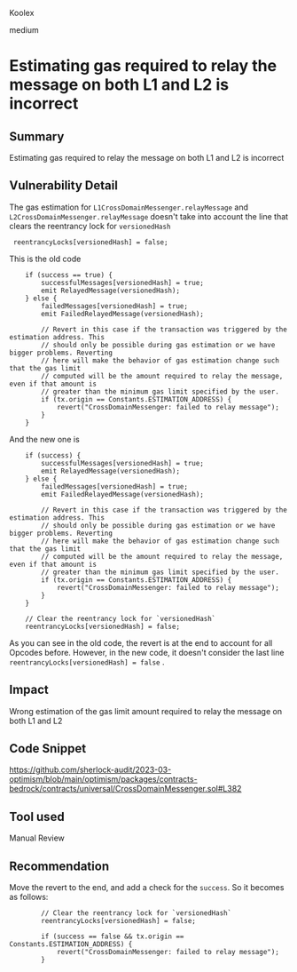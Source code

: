 Koolex

medium

# Estimating gas required to relay the message on both L1 and L2 is incorrect

## Summary
Estimating gas required to relay the message on both L1 and L2 is incorrect


## Vulnerability Detail
The gas estimation for `L1CrossDomainMessenger.relayMessage` and `L2CrossDomainMessenger.relayMessage` doesn't take into account the line that clears the reentrancy lock for `versionedHash`
```solidity
 reentrancyLocks[versionedHash] = false;
```

This is the old code
```solidity
	if (success == true) {
		successfulMessages[versionedHash] = true;
		emit RelayedMessage(versionedHash);
	} else {
		failedMessages[versionedHash] = true;
		emit FailedRelayedMessage(versionedHash);

		// Revert in this case if the transaction was triggered by the estimation address. This
		// should only be possible during gas estimation or we have bigger problems. Reverting
		// here will make the behavior of gas estimation change such that the gas limit
		// computed will be the amount required to relay the message, even if that amount is
		// greater than the minimum gas limit specified by the user.
		if (tx.origin == Constants.ESTIMATION_ADDRESS) {
			revert("CrossDomainMessenger: failed to relay message");
		}
	}
```

And the new one is
```solidity
	if (success) {
		successfulMessages[versionedHash] = true;
		emit RelayedMessage(versionedHash);
	} else {
		failedMessages[versionedHash] = true;
		emit FailedRelayedMessage(versionedHash);

		// Revert in this case if the transaction was triggered by the estimation address. This
		// should only be possible during gas estimation or we have bigger problems. Reverting
		// here will make the behavior of gas estimation change such that the gas limit
		// computed will be the amount required to relay the message, even if that amount is
		// greater than the minimum gas limit specified by the user.
		if (tx.origin == Constants.ESTIMATION_ADDRESS) {
			revert("CrossDomainMessenger: failed to relay message");
		}
	}

	// Clear the reentrancy lock for `versionedHash`
	reentrancyLocks[versionedHash] = false;
```


As you can see in the old code, the revert is at the end to account for all Opcodes before. However, in the new code, it doesn't consider the last line `reentrancyLocks[versionedHash] = false` .

## Impact
Wrong estimation of the gas limit amount required to relay the message on both L1 and L2

## Code Snippet

https://github.com/sherlock-audit/2023-03-optimism/blob/main/optimism/packages/contracts-bedrock/contracts/universal/CrossDomainMessenger.sol#L382


## Tool used

Manual Review

## Recommendation

 
Move the revert to the end, and add a check for the `success`. So it becomes as follows:

```solidity
		// Clear the reentrancy lock for `versionedHash`
		reentrancyLocks[versionedHash] = false;

		if (success == false && tx.origin == Constants.ESTIMATION_ADDRESS) {
			revert("CrossDomainMessenger: failed to relay message");
		}
```

  